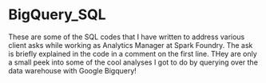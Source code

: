 # BigQuery_SQL

These are some of the SQL codes that I have written to address various client asks while working as Analytics Manager at Spark Foundry. The ask is briefly explained in the code in a comment on the first line. THey are only a small peek into some of the cool analyses I got to do by querying over the data warehouse with Google Bigquery! 
